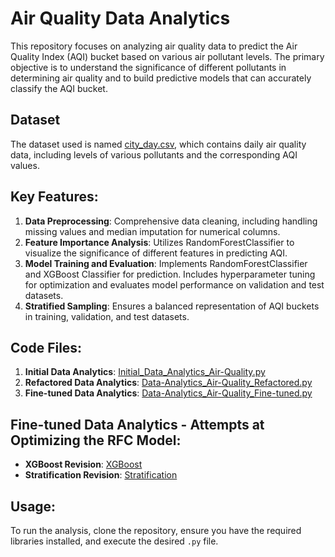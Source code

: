 # Air Quality Data Analytics

This repository focuses on analyzing air quality data to predict the Air Quality Index (AQI) bucket based on various air pollutant levels. The primary objective is to understand the significance of different pollutants in determining air quality and to build predictive models that can accurately classify the AQI bucket.

## Dataset
The dataset used is named [city_day.csv](https://www.kaggle.com/datasets/rohanrao/air-quality-data-in-india?select=city_day.csv), which contains daily air quality data, including levels of various pollutants and the corresponding AQI values.

## Key Features:
1. **Data Preprocessing**: Comprehensive data cleaning, including handling missing values and median imputation for numerical columns.
2. **Feature Importance Analysis**: Utilizes RandomForestClassifier to visualize the significance of different features in predicting AQI.
3. **Model Training and Evaluation**: Implements RandomForestClassifier and XGBoost Classifier for prediction. Includes hyperparameter tuning for optimization and evaluates model performance on validation and test datasets.
4. **Stratified Sampling**: Ensures a balanced representation of AQI buckets in training, validation, and test datasets.

## Code Files:
1. **Initial Data Analytics**: [Initial_Data_Analytics_Air-Quality.py](https://github.com/ndemps/air_quality_models/blob/ada712e25ce26575d81ca764d486af1d50b3307e/Initial_Data_Analytics_Air-Quality.py)
2. **Refactored Data Analytics**: [Data-Analytics_Air-Quality_Refactored.py](https://github.com/ndemps/air_quality_models/blob/ada712e25ce26575d81ca764d486af1d50b3307e/Data-Analytics_Air-Quality_Refactored.py)
3. **Fine-tuned Data Analytics**: [Data-Analytics_Air-Quality_Fine-tuned.py](https://github.com/ndemps/air_quality_models/blob/ada712e25ce26575d81ca764d486af1d50b3307e/Data-Analytics_Air-Quality_Fine-tuned.py)

## Fine-tuned Data Analytics - Attempts at Optimizing the RFC Model:
- **XGBoost Revision**: [XGBoost](https://github.com/ndemps/air_quality_models/blob/3cba515d4777e5ce8f4c9d40dcb82f65a0dfd7b4/Data-Analytics_Air-Quality_Fine-tuned.py)
- **Stratification Revision**: [Stratification](https://github.com/ndemps/air_quality_models/blob/ada712e25ce26575d81ca764d486af1d50b3307e/Data-Analytics_Air-Quality_Fine-tuned.py)

## Usage:
To run the analysis, clone the repository, ensure you have the required libraries installed, and execute the desired `.py` file.


